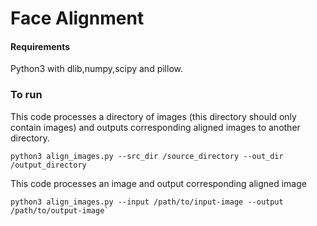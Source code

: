 # Face Alignment


#### Requirements
Python3 with dlib,numpy,scipy and pillow.

### To run

This code processes a directory of images (this directory should only contain images) 
and outputs corresponding aligned images to another directory.
```
python3 align_images.py --src_dir /source_directory --out_dir /output_directory
```

This code processes an image and output corresponding aligned image

```
python3 align_images.py --input /path/to/input-image --output /path/to/output-image`
```